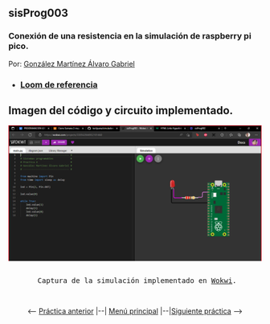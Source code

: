 ## sisProg003
### Conexión de una resistencia en la simulación de raspberry pi pico.

Por: [González Martínez Álvaro Gabriel](github.com/alvaroggm123)
 - ### [Loom de referencia](https://www.loom.com/share/a0d3a5c29cad4f689f36d54bd01f16b6)

## Imagen del código y circuito implementado.
![Imagen de circuito y código implementado en la práctica.](./img/2022-05-02%20(2).png)
<pre>
<p align="center"> Captura de la simulación implementado en <a href="http://www.wokwi.com">Wokwi</a>.</p>
</pre>
<p align="center"> <-- <a href="https://github.com/tectijuana/simuladorrp2040-Alvaroggm123/blob/main/code/sisProg002">Práctica anterior</a> |--| <a href="https://github.com/tectijuana/simuladorrp2040-Alvaroggm123">Menú principal</a> |--|<a href="https://github.com/tectijuana/simuladorrp2040-Alvaroggm123/blob/main/code/sisProg004">Siguiente práctica</a> --> </p>